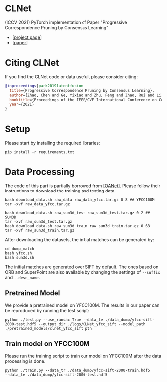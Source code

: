 # CLNet
(ICCV 2021) PyTorch implementation of Paper "Progressive Correspondence Pruning by Consensus Learning"
 * [[project page](https://sailor-z.github.io/projects/CLNet.html)]
 * [[paper](https://arxiv.org/abs/2101.00591#)]

# Citing CLNet
If you find the CLNet code or data useful, please consider citing:

```bibtex
@inproceedings{park2019latentfusion,
  title={Progressive Correspondence Pruning by Consensus Learning},
  author={Zhao, Chen and Ge, Yixiao and Zhu, Feng and Zhao, Rui and Li, Hongsheng and Salzmann, Mathieu},
  booktitle={Proceedings of the IEEE/CVF International Conference on Computer Vision.},
  year={2021}
}
```

# Setup
Please start by installing the required libraries:

    pip install -r requirements.txt

# Data Processing
The code of this part is partially borrowed from [[OANet](https://github.com/zjhthu/OANet)]. Please follow their instructions to download the training and testing data.

    bash download_data.sh raw_data raw_data_yfcc.tar.gz 0 8 ## YFCC100M
    tar -xvf raw_data_yfcc.tar.gz

    bash download_data.sh raw_sun3d_test raw_sun3d_test.tar.gz 0 2 ## SUN3D
    tar -xvf raw_sun3d_test.tar.gz
    bash download_data.sh raw_sun3d_train raw_sun3d_train.tar.gz 0 63
    tar -xvf raw_sun3d_train.tar.gz

After downloading the datasets, the initial matches can be generated by:

    cd dump_match
    bash yfcc.sh
    bash sun3d.sh

The initial matches are generated over SIFT by default. The ones based on ORB and SuperPoint are also available by changing the settings of `--suffix` and `--desc_name`.

## Pretrained Model

We provide a pretrained model on YFCC100M. The results in our paper can be reproduced by running the test script:

    python ./test.py --use_ransac True --data_te ./data_dump/yfcc-sift-2000-test.hdf5 --output_dir ./logs/CLNet_yfcc_sift --model_path ./pretrained_models/clnet_yfcc_sift.pth

## Train model on YFCC100M
Please run the training script to train our model on YFCC100M after the data processing is done.

    python ./train.py --data_tr ./data_dump/yfcc-sift-2000-train.hdf5
    --data_te ./data_dump/yfcc-sift-2000-test.hdf5
